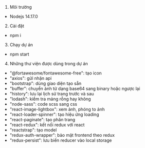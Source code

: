 1. Môi trường
- Nodejs 14.17.0

2. Cài đặt
- npm i

3. Chạy dự án
- npm start

4. Những thư viện được dùng trong dự án
- "@fortawesome/fontawesome-free": tạo icon
- "axios": gửi nhận api
- "bootstrap": dùng giao diện tạo sẵn
- "buffer": chuyển ảnh từ dạng base64 sang binary hoặc ngược lại
- "history": lưu lại lịch sử trang trước và sau
- "lodash": kiểm tra mảng rỗng hay không
- "node-sass": code scss sang css
- "react-image-lightbox": xem ảnh, phóng to ảnh
- "react-loader-spinner": tạo hiệu ứng loading
- "react-paginate": tạo phân trang
- "react-redux": kết nối redux với react
- "reactstrap": tạo model
- "redux-auth-wrapper": bảo mật frontend theo redux
- "redux-persist": lưu biến reducer vào local storage

  

